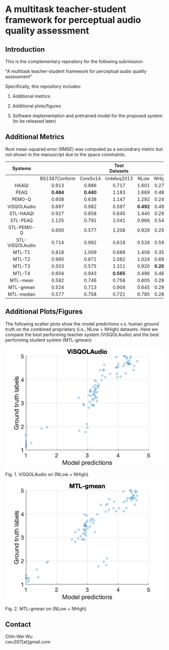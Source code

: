 # A multitask teacher-student framework for perceptual audio quality assessment

## Introduction

This is the complementary repository for the following submission:

"A multitask teacher-student framework for perceptual audio quality assessment"

Specifically, this repository includes:

1. Additional metrics

2. Additional plots/figures

3. Software implementation and pretrained model for the proposed system (to be released later)

## Additional Metrics

Root mean squared error (RMSE) was computed as a secondrary metric but not shown in the manuscript due to the space constraints. 

|        Systems  |      |          |   Test Datasets    |          |   |   Averaged RMSE     |      
|:---------------:|:-------------:|:--------:|:----------:|:-------:|:-----:  |:-------------:|
|                 | BS1387Conform | CoreSv14 | UnbAvq2013 |  NLow   | NHigh   |               |
|      HAAQI      |     0.913     |   0.886  |    0.717   | 1.601   | 0.278   |     0.879     |
|       PEAQ      |   **0.484**   | **0.440**|    1.183   | 1.669   | 0.484   |     0.852     |
|      PEMO-Q     |     0.608     |   0.638  |    1.147   | 1.292   | 0.242   |     0.786     |
|   ViSQOLAudio   |     0.697     |   0.982  |    0.597   |**0.492**| 0.497   |     0.653     |
|    STL-HAAQI    |     0.927     |   0.858  |    0.645   | 1.440   | 0.298   |     0.834     |
|     STL-PEAQ    |     1.125     |   0.791  |    1.041   | 0.966   | 0.546   |     0.894     |
|    STL-PEMO-Q   |     0.600     |   0.577  |    1.208   | 0.926   | 0.254   |     0.713     |
| STL-ViSQOLAudio |     0.714     |   0.992  |    0.618   | 0.528   | 0.596   |     0.690     |
|      MTL-T1     |     0.818     |   1.009  |    0.689   | 1.408   | 0.350   |     0.855     |
|      MTL-T2     |     0.960     |   0.871  |    1.082   | 1.024   | 0.687   |     0.925     |
|      MTL-T3     |     0.503     |   0.575  |    1.311   | 0.920   |**0.200**|     0.702     |
|      MTL-T4     |     0.604     |   0.943  |  **0.565** | 0.496   | 0.463   |   **0.614**   |
|     MTL-mean    |     0.582     |   0.746  |    0.758   | 0.805   | 0.281   |     0.634     |
|    MTL-gmean    |     0.524     |   0.713  |    0.904   | 0.645   | 0.295   |   **0.616**   |
|    MTL-median   |     0.577     |   0.758  |    0.721   | 0.785   | 0.284   |     0.625     |

## Additional Plots/Figures

The following scatter plots show the model predictions v.s. human ground truth on the combined proprietary (i.e., NLow + NHigh) datasets. Here we compare the best performing teacher system (ViSQOLAudio) and the best performing student system (MTL-gmean):

![](./figs/visqolaudio_scatter.png "Fig.1.")

Fig. 1. ViSQOLAudio on {NLow + NHigh}

![](./figs/mtl_gmean_scatter.png "Fig.2.")

Fig. 2. MTL-gmean on {NLow + NHigh}

## Contact

Chih-Wei Wu \
cwu307[at]gmail.com

